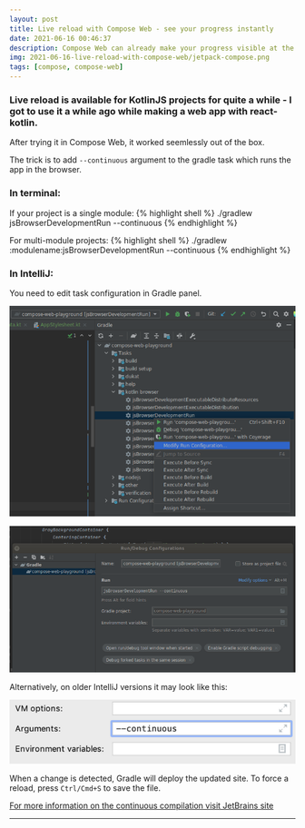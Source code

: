 ```yaml
---
layout: post
title: Live reload with Compose Web - see your progress instantly
date: 2021-06-16 00:46:37
description: Compose Web can already make your progress visible at the moment of writing
img: 2021-06-16-live-reload-with-compose-web/jetpack-compose.png
tags: [compose, compose-web]
---
```


### Live reload is available for KotlinJS projects for quite a while - I got to use it a while ago while making a web app with react-kotlin.

After trying it in Compose Web, it worked seemlessly out of the box.

The trick is to add `--continuous` argument to the gradle task which runs the app in the browser.

### In terminal:

If your project is a single module:
{% highlight shell %}
./gradlew jsBrowserDevelopmentRun --continuous
{% endhighlight %} 

For multi-module projects:
{% highlight shell %}
./gradlew :modulename:jsBrowserDevelopmentRun --continuous
{% endhighlight %}

### In IntelliJ:

You need to edit task configuration in Gradle panel.

![Gradle panel screenshot](/assets/img/2021-06-16-live-reload-with-compose-web/gradle-panel.png)

![Edit configuration screenshot](/assets/img/2021-06-16-live-reload-with-compose-web/edit-configuration.png)

Alternatively, on older IntelliJ versions it may look like this:

![Old intellij screenshot](/assets/img/2021-06-16-live-reload-with-compose-web/old-intellij.png)

When a change is detected, Gradle will deploy the updated site. To force a reload, press `Ctrl/Cmd+S` to save the file.

[For more information on the continuous compilation visit JetBrains site](https://kotlinlang.org/docs/dev-server-continuous-compilation.html)

---